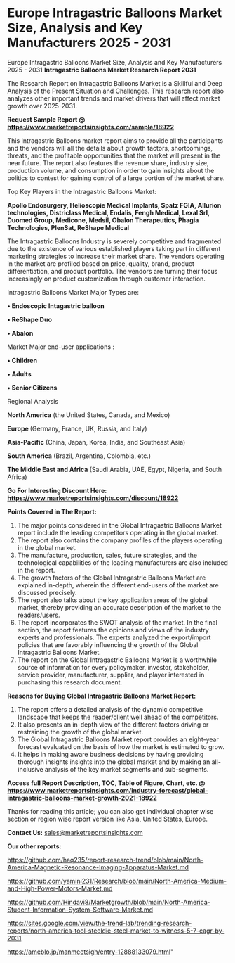 # Europe Intragastric Balloons Market Size, Analysis and Key Manufacturers 2025 - 2031
Europe Intragastric Balloons Market Size, Analysis and Key Manufacturers 2025 - 2031
<strong>Intragastric Balloons Market Research Report 2031</strong>

The Research Report on Intragastric Balloons Market is a Skillful and Deep Analysis of the Present Situation and Challenges. This research report also analyzes other important trends and market drivers that will affect market growth over 2025-2031.

<strong>Request Sample Report @ <a href=https://www.marketreportsinsights.com/sample/18922>https://www.marketreportsinsights.com/sample/18922</a></strong>

This Intragastric Balloons market report aims to provide all the participants and the vendors will all the details about growth factors, shortcomings, threats, and the profitable opportunities that the market will present in the near future. The report also features the revenue share, industry size, production volume, and consumption in order to gain insights about the politics to contest for gaining control of a large portion of the market share.

Top Key Players in the Intragastric Balloons Market:

<strong>Apollo Endosurgery, Helioscopie Medical Implants, Spatz FGIA, Allurion technologies, Districlass Medical, Endalis, Fengh Medical, Lexal Srl, Duomed Group, Medicone, Medsil, Obalon Therapeutics, Phagia Technologies, PlenSat, ReShape Medical</strong>

The Intragastric Balloons Industry is severely competitive and fragmented due to the existence of various established players taking part in different marketing strategies to increase their market share. The vendors operating in the market are profiled based on price, quality, brand, product differentiation, and product portfolio. The vendors are turning their focus increasingly on product customization through customer interaction.

Intragastric Balloons Market Major Types are:

<strong>• Endoscopic Intagastric balloon

• ReShape Duo

• Abalon</strong>

Market Major end-user applications :

<strong>• Children

• Adults

• Senior Citizens</strong>

Regional Analysis

</u><strong><b>North America</b></strong> (the United States, Canada, and Mexico)

<strong><b>Europe </b></strong>(Germany, France, UK, Russia, and Italy)

<strong><b>Asia-Pacific</b></strong> (China, Japan, Korea, India, and Southeast Asia)

<strong><b>South America</b></strong> (Brazil, Argentina, Colombia, etc.)

<strong><b>The Middle East and Africa</b></strong> (Saudi Arabia, UAE, Egypt, Nigeria, and South Africa)

<strong>Go For Interesting Discount Here: <a href=https://www.marketreportsinsights.com/discount/18922>https://www.marketreportsinsights.com/discount/18922</a></strong>

<strong>Points Covered in The Report:</strong>
<ol>
  <li>The major points considered in the Global Intragastric Balloons Market report include the leading competitors operating in the global market.</li>
  <li>The report also contains the company profiles of the players operating in the global market.</li>
  <li>The manufacture, production, sales, future strategies, and the technological capabilities of the leading manufacturers are also included in the report.</li>
  <li>The growth factors of the Global Intragastric Balloons Market are explained in-depth, wherein the different end-users of the market are discussed precisely.</li>
  <li>The report also talks about the key application areas of the global market, thereby providing an accurate description of the market to the readers/users.</li>
  <li>The report incorporates the SWOT analysis of the market. In the final section, the report features the opinions and views of the industry experts and professionals. The experts analyzed the export/import policies that are favorably influencing the growth of the Global Intragastric Balloons Market.</li>
  <li>The report on the Global Intragastric Balloons Market is a worthwhile source of information for every policymaker, investor, stakeholder, service provider, manufacturer, supplier, and player interested in purchasing this research document.</li>
</ol>
<strong>Reasons for Buying Global Intragastric Balloons Market Report:</strong>

<ol>
  <li>The report offers a detailed analysis of the dynamic competitive landscape that keeps the reader/client well ahead of the competitors.</li>
  <li>It also presents an in-depth view of the different factors driving or restraining the growth of the global market.</li>
  <li>The Global Intragastric Balloons Market report provides an eight-year forecast evaluated on the basis of how the market is estimated to grow.</li>
  <li>It helps in making aware business decisions by having providing thorough insights insights into the global market and by making an all-inclusive analysis of the key market segments and sub-segments.</li>
</ol>
<strong>Access full Report Description, TOC, Table of Figure, Chart, etc. @ <a href=https://www.marketreportsinsights.com/industry-forecast/global-intragastric-balloons-market-growth-2021-18922>https://www.marketreportsinsights.com/industry-forecast/global-intragastric-balloons-market-growth-2021-18922</a></strong>


Thanks for reading this article; you can also get individual chapter wise section or region wise report version like Asia, United States, Europe.

<strong>Contact Us:</strong>
sales@marketreportsinsights.com

<strong>Our other reports:</strong>

<a href=https://github.com/haq235/report-research-trend/blob/main/North-America-Magnetic-Resonance-Imaging-Apparatus-Market.md>https://github.com/haq235/report-research-trend/blob/main/North-America-Magnetic-Resonance-Imaging-Apparatus-Market.md</a>

<a href=https://github.com/yamini231/Research/blob/main/North-America-Medium-and-High-Power-Motors-Market.md>https://github.com/yamini231/Research/blob/main/North-America-Medium-and-High-Power-Motors-Market.md</a>

<a href=https://github.com/Hindavi8/Marketgrowth/blob/main/North-America-Student-Information-System-Software-Market.md>https://github.com/Hindavi8/Marketgrowth/blob/main/North-America-Student-Information-System-Software-Market.md</a>

<a href=https://sites.google.com/view/the-trend-lab/trending-research-reports/north-america-tool-steeldie-steel-market-to-witness-5-7-cagr-by-2031>https://sites.google.com/view/the-trend-lab/trending-research-reports/north-america-tool-steeldie-steel-market-to-witness-5-7-cagr-by-2031</a>

<a href=https://ameblo.jp/manmeetsigh/entry-12888133079.html>https://ameblo.jp/manmeetsigh/entry-12888133079.html</a>"

